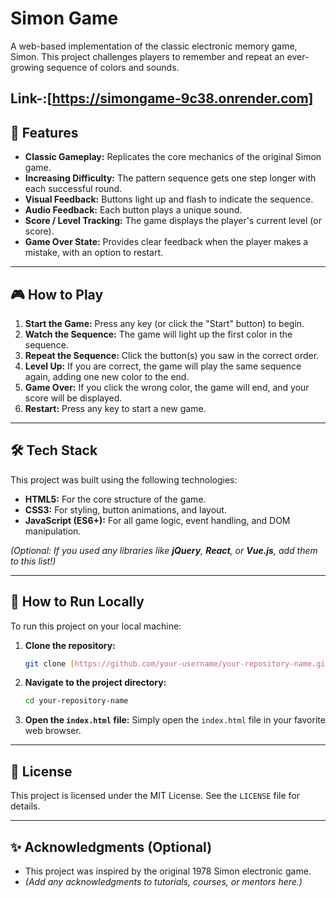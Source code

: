 # Simon Game

A web-based implementation of the classic electronic memory game, Simon. This project challenges players to remember and repeat an ever-growing sequence of colors and sounds.


Link-:**[https://simongame-9c38.onrender.com]**
---

## 🚀 Features

* **Classic Gameplay:** Replicates the core mechanics of the original Simon game.
* **Increasing Difficulty:** The pattern sequence gets one step longer with each successful round.
* **Visual Feedback:** Buttons light up and flash to indicate the sequence.
* **Audio Feedback:** Each button plays a unique sound.
* **Score / Level Tracking:** The game displays the player's current level (or score).
* **Game Over State:** Provides clear feedback when the player makes a mistake, with an option to restart.

---

## 🎮 How to Play

1.  **Start the Game:** Press any key (or click the "Start" button) to begin.
2.  **Watch the Sequence:** The game will light up the first color in the sequence.
3.  **Repeat the Sequence:** Click the button(s) you saw in the correct order.
4.  **Level Up:** If you are correct, the game will play the same sequence again, adding one new color to the end.
5.  **Game Over:** If you click the wrong color, the game will end, and your score will be displayed.
6.  **Restart:** Press any key to start a new game.

---

## 🛠️ Tech Stack

This project was built using the following technologies:

* **HTML5:** For the core structure of the game.
* **CSS3:** For styling, button animations, and layout.
* **JavaScript (ES6+):** For all game logic, event handling, and DOM manipulation.

*(Optional: If you used any libraries like **jQuery**, **React**, or **Vue.js**, add them to this list!)*

---

## 📂 How to Run Locally

To run this project on your local machine:

1.  **Clone the repository:**
    ```bash
    git clone [https://github.com/your-username/your-repository-name.git](https://github.com/your-username/your-repository-name.git)
    ```

2.  **Navigate to the project directory:**
    ```bash
    cd your-repository-name
    ```

3.  **Open the `index.html` file:**
    Simply open the `index.html` file in your favorite web browser.

---

## 📄 License

This project is licensed under the MIT License. See the `LICENSE` file for details.

---

## ✨ Acknowledgments (Optional)

* This project was inspired by the original 1978 Simon electronic game.
* *(Add any acknowledgments to tutorials, courses, or mentors here.)*
